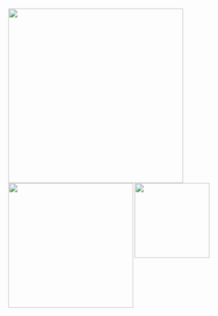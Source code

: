 # <a href="#"><img align="left" width="350" margin="100px"  src="https://media.giphy.com/media/LOhyMRGvJ7A2l6dGQM/giphy.gif"></a>
# <a href="#"><img align="left" width="250" padding="100px"  src="https://media.giphy.com/media/LOhyMRGvJ7A2l6dGQM/giphy.gif"></a>
# <a href="#"><img align="left" width="150" margin="100px"  src="https://media.giphy.com/media/LOhyMRGvJ7A2l6dGQM/giphy.gif"></a>
